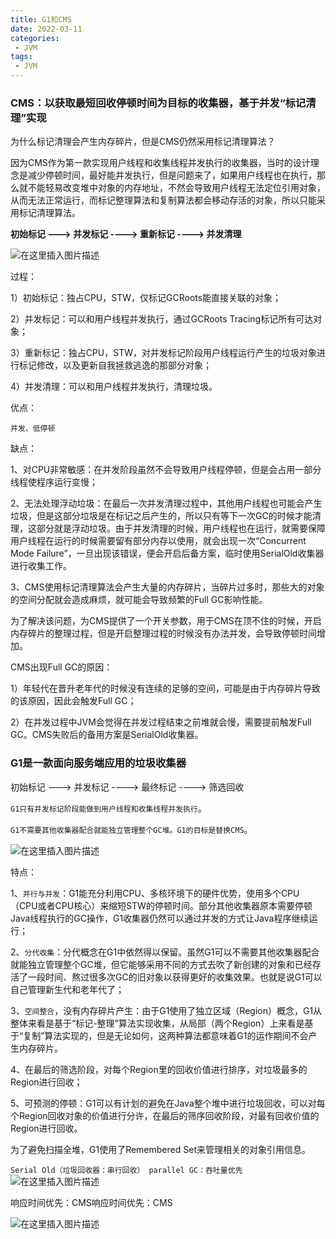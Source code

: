 ```yaml
---
title: G1和CMS
date: 2022-03-11
categories:
 - JVM
tags:
 - JVM
---
```


### CMS：以获取最短回收停顿时间为目标的收集器，基于并发“标记清理”实现


为什么标记清理会产生内存碎片，但是CMS仍然采用标记清理算法？

因为CMS作为第一款实现用户线程和收集线程并发执行的收集器，当时的设计理念是减少停顿时间，最好能并发执行，但是问题来了，如果用户线程也在执行，那么就不能轻易改变堆中对象的内存地址，不然会导致用户线程无法定位引用对象，从而无法正常运行，而标记整理算法和复制算法都会移动存活的对象，所以只能采用标记清理算法。

**初始标记  ---> 并发标记 ---->  重新标记  ----> 并发清理**

![在这里插入图片描述](https://img-blog.csdnimg.cn/cba125b11b5649c2ae653f3b91856508.png)

过程：

1）初始标记：独占CPU，STW，仅标记GCRoots能直接关联的对象；

2）并发标记：可以和用户线程并发执行，通过GCRoots Tracing标记所有可达对象；

3）重新标记：独占CPU，STW，对并发标记阶段用户线程运行产生的垃圾对象进行标记修改，以及更新自我拯救逃逸的那部分对象；

4）并发清理：可以和用户线程并发执行，清理垃圾。

优点：

`并发、低停顿`

缺点：

1、对CPU非常敏感：在并发阶段虽然不会导致用户线程停顿，但是会占用一部分线程使程序运行变慢；

2、无法处理浮动垃圾：在最后一次并发清理过程中，其他用户线程也可能会产生垃圾，但是这部分垃圾是在标记之后产生的，所以只有等下一次GC的时候才能清理，这部分就是浮动垃圾。由于并发清理的时候，用户线程也在运行，就需要保障用户线程在运行的时候需要留有部分内存以使用，就会出现一次“Concurrent Mode Failure”，一旦出现该错误，便会开启后备方案，临时使用SerialOld收集器进行收集工作。

3、CMS使用标记清理算法会产生大量的内存碎片，当碎片过多时，那些大的对象的空间分配就会造成麻烦，就可能会导致频繁的Full GC影响性能。

为了解决该问题，为CMS提供了一个开关参数，用于CMS在顶不住的时候，开启内存碎片的整理过程，但是开启整理过程的时候没有办法并发，会导致停顿时间增加。


CMS出现Full GC的原因：

1）年轻代在晋升老年代的时候没有连续的足够的空间，可能是由于内存碎片导致的该原因，因此会触发Full GC；

2）在并发过程中JVM会觉得在并发过程结束之前堆就会慢，需要提前触发Full GC。CMS失败后的备用方案是SerialOld收集器。

### G1是一款面向服务端应用的垃圾收集器

初始标记  ---> 并发标记  ----> 最终标记  ----> 筛选回收

`G1只有并发标记阶段能做到用户线程和收集线程并发执行`。

`G1不需要其他收集器配合就能独立管理整个GC堆。G1的目标是替换CMS`。

![在这里插入图片描述](https://img-blog.csdnimg.cn/03bb021239404fa9b602571fd2a2efee.png)

特点：

1、`并行与并发`：G1能充分利用CPU、多核环境下的硬件优势，使用多个CPU（CPU或者CPU核心）来缩短STW的停顿时间。部分其他收集器原本需要停顿Java线程执行的GC操作，G1收集器仍然可以通过并发的方式让Java程序继续运行；

2、`分代收集`：分代概念在G1中依然得以保留。虽然G1可以不需要其他收集器配合就能独立管理整个GC堆，但它能够采用不同的方式去吹了新创建的对象和已经存活了一段时间、熬过很多次GC的旧对象以获得更好的收集效果。也就是说G1可以自己管理新生代和老年代了；

3、`空间整合`，没有内存碎片产生：由于G1使用了独立区域（Region）概念，G1从整体来看是基于“标记-整理”算法实现收集，从局部（两个Region）上来看是基于“复制”算法实现的，但是无论如何，这两种算法都意味着G1的运作期间不会产生内存碎片。

4、在最后的筛选阶段，对每个Region里的回收价值进行排序，对垃圾最多的Region进行回收；

5、可预测的停顿：G1可以有计划的避免在Java整个堆中进行垃圾回收，可以对每个Region回收对象的价值进行分许，在最后的筛序回收阶段，对最有回收价值的Region进行回收。

为了避免扫描全堆，G1使用了Remembered Set来管理相关的对象引用信息。

`
Serial Old（垃圾回收器：串行回收）
parallel GC：吞吐量优先
`
![在这里插入图片描述](https://img-blog.csdnimg.cn/0b05218ec3e043dc8991b4a486b85738.png?x-oss-process=image/watermark,type_d3F5LXplbmhlaQ,shadow_50,text_Q1NETiBAbGVlZGNvZGVKb2huMDE=,size_14,color_FFFFFF,t_70,g_se,x_16)

响应时间优先：CMS响应时间优先：CMS

![在这里插入图片描述](https://img-blog.csdnimg.cn/d240c550f10a4a9d9c6883ef4e770c52.png?x-oss-process=image/watermark,type_d3F5LXplbmhlaQ,shadow_50,text_Q1NETiBAbGVlZGNvZGVKb2huMDE=,size_16,color_FFFFFF,t_70,g_se,x_16)
